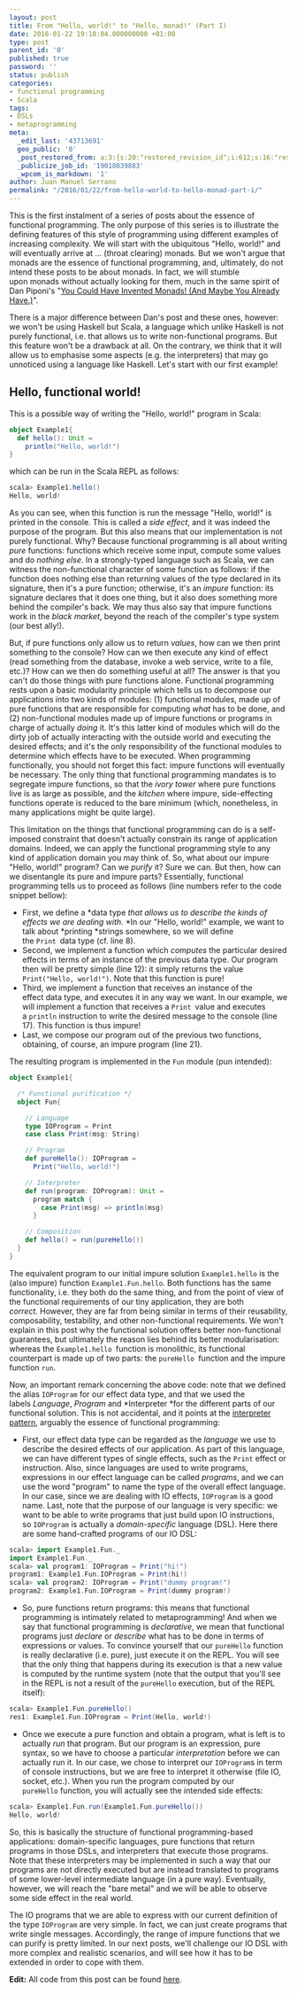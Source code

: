 ```yaml
---
layout: post
title: From "Hello, world!" to "Hello, monad!" (Part I)
date: 2016-01-22 19:10:04.000000000 +01:00
type: post
parent_id: '0'
published: true
password: ''
status: publish
categories:
- functional programming
- Scala
tags:
- DSLs
- metaprogramming
meta:
  _edit_last: '43713691'
  geo_public: '0'
  _post_restored_from: a:3:{s:20:"restored_revision_id";i:612;s:16:"restored_by_user";i:43713691;s:13:"restored_time";i:1453485619;}
  _publicize_job_id: '19018039883'
  _wpcom_is_markdown: '1'
author: Juan Manuel Serrano
permalink: "/2016/01/22/from-hello-world-to-hello-monad-part-i/"
---
```

This is the first instalment of a series of posts about the essence of functional programming. The only purpose of this series is to illustrate the defining features of this style of programming using different examples of increasing complexity. We will start with the ubiquitous "Hello, world!" and will eventually arrive at ... (throat clearing) monads. But we won't argue that monads are the essence of functional programming, and, ultimately, do not intend these posts to be about monads. In fact, we will stumble upon monads without actually looking for them, much in the same spirit of Dan Piponi's "<a href="http://blog.sigfpe.com/2006/08/you-could-have-invented-monads-and.html">You Could Have Invented Monads! (And Maybe You Already Have.)</a>".

There is a major difference between Dan's post and these ones, however: we won't be using Haskell but Scala, a language which unlike Haskell is not purely functional, i.e. that allows us to write non-functional programs. But this feature won't be a drawback at all. On the contrary, we think that it will allow us to emphasise some aspects (e.g. the interpreters) that may go unnoticed using a language like Haskell. Let's start with our first example!

## Hello, functional world!
This is a possible way of writing the "Hello, world!" program in Scala:

```scala
object Example1{
  def hello(): Unit =
    println("Hello, world!")
}
```

which can be run in the Scala REPL as follows:

```scala
scala> Example1.hello()
Hello, world!
```

As you can see, when this function is run the message "Hello, world!" is printed in the console. This is called a *side effect*, and it was indeed the purpose of the program. But this also means that our implementation is not purely functional. Why? Because functional programming is all about writing *pure* functions: functions which receive some input, compute some values and do *nothing else*. In a strongly-typed language such as Scala, we can witness the non-functional character of some function as follows: if the function does nothing else than returning values of the type declared in its signature, then it's a pure function; otherwise, it's an *impure* function: its signature declares that it does one thing, but it also does something more behind the compiler's back. We may thus also say that impure functions work in the *black market*, beyond the reach of the compiler's type system (our best ally!).

But, if pure functions only allow us to return *values*, how can we then print something to the console? How can we then execute any kind of effect (read something from the database, invoke a web service, write to a file, etc.)? How can we then do something useful at all? The answer is that you can't do those things with pure functions alone. Functional programming rests upon a basic modularity principle which tells us to decompose our applications into two kinds of modules: (1) functional modules, made up of pure functions that are responsible for computing *what* has to be done, and (2) non-functional modules made up of impure functions or programs in charge of actually *doing* it. It's this latter kind of modules which will do the dirty job of actually interacting with the outside world and executing the desired effects; and it's the only responsibility of the functional modules to determine which effects have to be executed. When programming functionally, you should not forget this fact: impure functions will eventually be necessary. The only thing that functional programming mandates is to segregate impure functions, so that the *ivory tower* where pure functions live is as large as possible, and the *kitchen* where impure, side-effecting functions operate is reduced to the bare minimum (which, nonetheless, in many applications might be quite large).

This limitation on the things that functional programming can do is a self-imposed constraint that doesn't actually constrain its range of application domains. Indeed, we can apply the functional programming style to any kind of application domain you may think of. So, what about our impure "Hello, world!" program? Can we *purify* it? Sure we can. But then, how can we disentangle its pure and impure parts? Essentially, functional programming tells us to proceed as follows (line numbers refer to the code snippet bellow):


* First, we define a *data type *that allows us to describe the kinds of effects we are dealing with*. *In our "Hello, world!" example, we want to talk about *printing *strings somewhere, so we will define the `Print `data type (cf. line 8).
* Second, we implement a function which *computes* the particular desired effects in terms of an instance of the previous data type. Our program then will be pretty simple (line 12): it simply returns the value `Print("Hello, world!")`. Note that this function is pure!
* Third, we implement a function that receives an instance of the effect data type, and executes it in any way we want. In our example, we will implement a function that receives a `Print `value and executes a `println` instruction to write the desired message to the console (line 17). This function is thus impure!
* Last, we compose our program out of the previous two functions, obtaining, of course, an impure program (line 21).

The resulting program is implemented in the `Fun` module (pun intended):

```scala
object Example1{ 

  /* Functional purification */
  object Fun{

    // Language
    type IOProgram = Print
    case class Print(msg: String)

    // Program
    def pureHello(): IOProgram =
      Print("Hello, world!")

    // Interpreter
    def run(program: IOProgram): Unit =
      program match {
        case Print(msg) => println(msg)
      }

    // Composition
    def hello() = run(pureHello())
  }
}
```

The equivalent program to our initial impure solution `Example1.hello` is the (also impure) function `Example1.Fun.hello`. Both functions has the same functionality, i.e. they both do the same thing, and from the point of view of the functional requirements of our tiny application, they are both *correct.* However, they are far from being similar in terms of their reusability, composability, testability, and other non-functional requirements. We won't explain in this post why the functional solution offers better non-functional guarantees, but ultimately the reason lies behind its better modularisation: whereas the `Example1.hello `function is monolithic, its functional counterpart is made up of two parts: the `pureHello `function and the impure function `run`.

Now, an important remark concerning the above code: note that we defined the alias `IOProgram` for our effect data type, and that we used the labels *Language*, *Program* and *Interpreter *for the different parts of our functional solution. This is not accidental, and it points at the <a href="https://www.youtube.com/watch?v=hmX2s3pe_qk">interpreter pattern</a>, arguably the essence of functional programming:


* First, our effect data type can be regarded as the *language* we use to describe the desired effects of our application. As part of this language, we can have different types of single effects, such as the `Print` effect or instruction. Also, since languages are used to write programs, expressions in our effect language can be called *programs*, and we can use the word "program" to name the type of the overall effect language. In our case, since we are dealing with IO effects, `IOProgram` is a good name. Last, note that the purpose of our language is very specific: we want to be able to write programs that just build upon IO instructions, so `IOProgram` is actually a *domain-specific* language (DSL). Here there are some hand-crafted programs of our IO DSL:

```scala
scala> import Example1.Fun._
import Example1.Fun._
scala> val program1: IOProgram = Print("hi!")
program1: Example1.Fun.IOProgram = Print(hi!)
scala> val program2: IOProgram = Print("dummy program!")
program2: Example1.Fun.IOProgram = Print(dummy program!)
```
* So, pure functions return programs: this means that functional programming is intimately related to metaprogramming! And when we say that functional programming is *declarative*, we mean that functional programs just *declare* or *describe* what has to be done in terms of expressions or values. To convince yourself that our `pureHello` function is really declarative (i.e. pure), just execute it on the REPL. You will see that the only thing that happens during its execution is that a new value is computed by the runtime system (note that the output that you'll see in the REPL is not a result of the `pureHello` execution, but of the REPL itself):

```scala
scala> Example1.Fun.pureHello()
res1: Example1.Fun.IOProgram = Print(Hello, world!)
```
* Once we execute a pure function and obtain a program, what is left is to actually *run* that program. But our program is an expression, pure syntax, so we have to choose a particular *interpretation* before we can actually run it. In our case, we chose to interpret our `IOProgram`s in term of console instructions, but we are free to interpret it otherwise (file IO, socket, etc.). When you run the program computed by our `pureHello` function, you will actually see the intended side effects:

```scala
scala> Example1.Fun.run(Example1.Fun.pureHello())
Hello, world!
```

So, this is basically the structure of functional programming-based applications: domain-specific languages, pure functions that return programs in those DSLs, and interpreters that execute those programs. Note that these interpreters may be implemented in such a way that our programs are not directly executed but are instead translated to programs of some lower-level intermediate language (in a pure way). Eventually, however, we will reach the "bare metal" and we will be able to observe some side effect in the real world.

The IO programs that we are able to express with our current definition of the type `IOProgram` are very simple. In fact, we can just create programs that write single messages. Accordingly, the range of impure functions that we can purify is pretty limited. In our next posts, we'll challenge our IO DSL with more complex and realistic scenarios, and will see how it has to be extended in order to cope with them.

<strong>Edit:</strong> All code from this post can be found <a href="https://github.com/hablapps/gist/blob/master/src/test/scala/hello-monads/partI.scala" target="_blank">here</a>.

